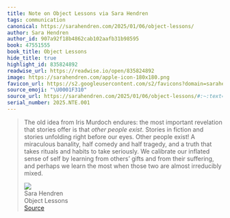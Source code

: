 ```yaml
---
title: Note on Object Lessons via Sara Hendren
tags: communication
canonical: https://sarahendren.com/2025/01/06/object-lessons/
author: Sara Hendren
author_id: 907a92f18b4862cab102aafb31b98595
book: 47551555
book_title: Object Lessons
hide_title: true
highlight_id: 835824892
readwise_url: https://readwise.io/open/835824892
image: https://sarahendren.com/apple-icon-180x180.png
favicon_url: https://s2.googleusercontent.com/s2/favicons?domain=sarahendren.com
source_emoji: "\U0001F310"
source_url: https://sarahendren.com/2025/01/06/object-lessons/#:~:text=The%20old%20idea,almost%20irreducibly%20mixed.
serial_number: 2025.NTE.001
---
```

> The old idea from Iris Murdoch endures: the most important revelation that stories offer is that *other people exist*. Stories in fiction and stories unfolding right before our eyes. Other people exist! A miraculous banality, half comedy and half tragedy, and a truth that takes rituals and habits to take seriously. We calibrate our inflated sense of self by learning from others’ gifts and from their suffering, and perhaps we learn the most when those two are almost irreducibly mixed.
> <div class="quoteback-footer"><div class="quoteback-avatar"><img class="mini-favicon" src="https://s2.googleusercontent.com/s2/favicons?domain=sarahendren.com"></div><div class="quoteback-metadata"><div class="metadata-inner"><span style="display:none">FROM:</span><div aria-label="Sara Hendren" class="quoteback-author"> Sara Hendren</div><div aria-label="Object Lessons" class="quoteback-title"> Object Lessons</div></div></div><div class="quoteback-backlink"><a target="_blank" aria-label="go to the full text of this quotation" rel="noopener" href="https://sarahendren.com/2025/01/06/object-lessons/#:~:text=The%20old%20idea,almost%20irreducibly%20mixed." class="quoteback-arrow"> Source</a></div></div>